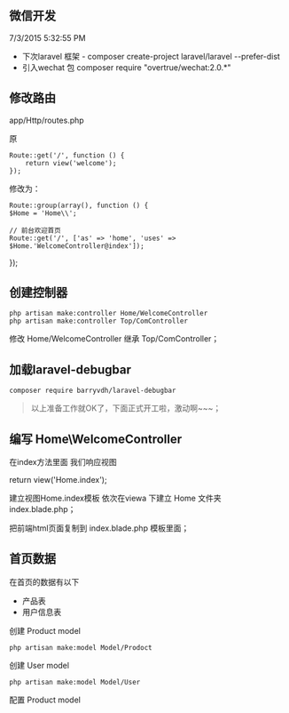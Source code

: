 ## 微信开发 ## 
7/3/2015 5:32:55 PM 



- 下次laravel 框架 - composer create-project laravel/laravel --prefer-dist
- 引入wechat 包 composer require "overtrue/wechat:2.0.*"


## 修改路由 ##

app/Http/routes.php

原

    Route::get('/', function () {
    	return view('welcome');
	});

修改为：

	Route::group(array(), function () {
    $Home = 'Home\\';

    // 前台欢迎首页
    Route::get('/', ['as' => 'home', 'uses' => $Home.'WelcomeController@index']);


});


## 创建控制器

	php artisan make:controller Home/WelcomeController
	php artisan make:controller Top/ComController

修改 Home/WelcomeController 继承 Top/ComController；

## 加载laravel-debugbar
	
	composer require barryvdh/laravel-debugbar

> 以上准备工作就OK了，下面正式开工啦，激动啊~~~；

## 编写 Home\WelcomeController

 在index方法里面 我们响应视图
 
 return view('Home.index');

 建立视图Home.index模板 依次在viewa 下建立 Home 文件夹 index.blade.php；

 把前端html页面复制到 index.blade.php 模板里面；

## 首页数据
 在首页的数据有以下
	
- 产品表
- 用户信息表

创建 Product model

	php artisan make:model Model/Prodoct

创建 User model

	php artisan make:model Model/User


配置 Product model
